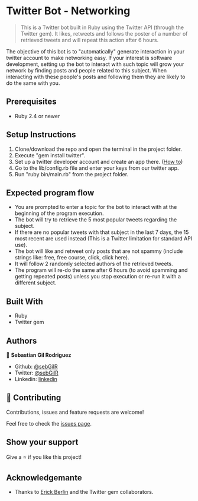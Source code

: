 # Twitter Bot - Networking

> This is a Twitter bot built in Ruby using the Twitter API (through the Twitter gem). It likes, retweets and follows the poster of a number of retrieved tweets and will repeat this action after 6 hours.

The objective of this bot is to "automatically" generate interaction in your twitter account to make networking easy. If your interest is software development, setting up the bot to interact with such topic will grow your network by finding posts and people related to this subject. When interacting with these people's posts and following them they are likely to do the same with you.

## Prerequisites

- Ruby 2.4 or newer

## Setup Instructions

1. Clone/download the repo and open the terminal in the project folder.
2. Execute "gem install twitter".
3. Set up a twitter developer account and create an app there. ([How to](https://www.extly.com/docs/autotweetng_joocial/tutorials/how-to-auto-post-from-joomla-to-twitter/apply-for-a-twitter-developer-account/#apply-for-a-developer-account))
4. Go to the lib/config.rb file and enter your keys from our twitter app.
5. Run "ruby bin/main.rb" from the project folder.

## Expected program flow

- You are prompted to enter a topic for the bot to interact with at the beginning of the program execution.
- The bot will try to retrieve the 5 most popular tweets regarding the subject.
- If there are no popular tweets with that subject in the last 7 days, the 15 most recent are used instead (This is a Twitter limitation for standard API use).
- The bot will like and retweet only posts that are not spammy (include strings like: free, free course, click, click here).
- It will follow 2 randomly selected authors of the retrieved tweets.
- The program will re-do the same after 6 hours (to avoid spamming and getting repeated posts) unless you stop execution or re-run it with a different subject.

## Built With

- Ruby
- Twitter gem

## Authors

👤 **Sebastian Gil Rodriguez**

- Github: [@sebGilR](https://github.com/sebGilR)
- Twitter: [@sebGilR](https://twitter.com/sebGilR)
- Linkedin: [linkedin](https://www.linkedin.com/in/sebastiangilrodriguez)

## 🤝 Contributing

Contributions, issues and feature requests are welcome!

Feel free to check the [issues page](issues/).

## Show your support

Give a ⭐️ if you like this project!

## Acknowledgemante

- Thanks to [Erick Berlin](https://github.com/sferik) and the Twitter gem collaborators.
